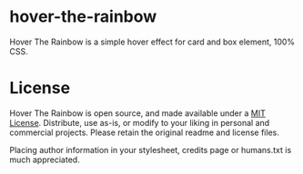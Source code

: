 hover-the-rainbow
=================

Hover The Rainbow is a simple hover effect for card and box element, 100% CSS.

License
=================
Hover The Rainbow is open source, and made available under a [MIT License](http://www.opensource.org/licenses/mit-license.php). Distribute, use as-is, or modify to your liking in personal and commercial projects. Please retain the original readme and license files.

Placing author information in your stylesheet, credits page or humans.txt is much appreciated.
